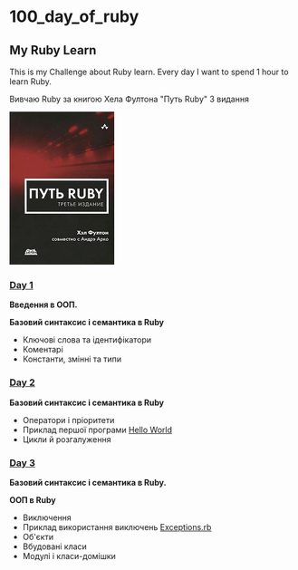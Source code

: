 # 100_day_of_ruby
## My Ruby Learn

This is my Challenge about Ruby learn.
Every day I want to spend 1 hour to learn Ruby. 

Вивчаю Ruby за книгою Хела Фултона "Путь Ruby" 3 видання

![Хел Фултон Путь Ruby](images/put-ruby-trete-izdanie.jpg)

### [Day 1](https://github.com/CyberGenius1994/100_day_of_ruby/blob/master/day1.rb)
**Введення в ООП.**

**Базовий синтаксис і семантика в Ruby**
* Ключові слова тa ідентифікатори 
* Коментарі
* Константи, змінні та типи

### [Day 2](https://github.com/CyberGenius1994/100_day_of_ruby/blob/master/day2.rb)
**Базовий синтаксис і семантика в Ruby**
* Оператори і пріоритети
* Приклад першої програми [Hello World](https://github.com/CyberGenius1994/100_day_of_ruby/blob/master/Hello_World.rb)
* Цикли й розгалуження

### [Day 3](https://github.com/CyberGenius1994/100_day_of_ruby/blob/master/day3.rb)
**Базовий синтаксис і семантика в Ruby.**

**ООП в Ruby**
* Виключення
* Приклад використання виключень [Exceptions.rb](https://github.com/CyberGenius1994/100_day_of_ruby/blob/master/Exceptions.rb)
* Об'єкти
* Вбудовані класи
* Модулі і класи-домішки